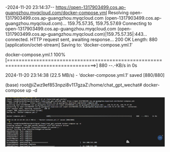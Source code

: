 -2024-11-20 23:14:37--  https://open-1317903499.cos.ap-guangzhou.myqcloud.com/docker-compose.yml
Resolving open-1317903499.cos.ap-guangzhou.myqcloud.com (open-1317903499.cos.ap-guangzhou.myqcloud.com)... 159.75.57.35, 159.75.57.69
Connecting to open-1317903499.cos.ap-guangzhou.myqcloud.com (open-1317903499.cos.ap-guangzhou.myqcloud.com)|159.75.57.35|:443... connected.
HTTP request sent, awaiting response... 200 OK
Length: 880 [application/octet-stream]
Saving to: ‘docker-compose.yml.1’

docker-compose.yml.1                      100%[====================================================================================>]     880  --.-KB/s    in 0s      

2024-11-20 23:14:38 (22.5 MB/s) - ‘docker-compose.yml.1’ saved [880/880]

(base) root@iZwz9ef853npzi8v117gzaZ:/home/chat_gpt_wechat# docker-compose up -d


![image-20241120231818009](./assets/image-20241120231818009.png)